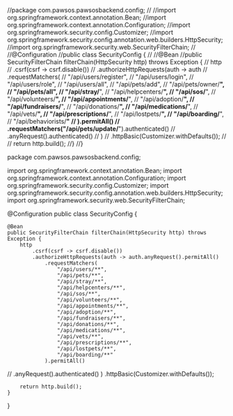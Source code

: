 //package com.pawsos.pawsosbackend.config;
//
//import org.springframework.context.annotation.Bean;
//import org.springframework.context.annotation.Configuration;
//import org.springframework.security.config.Customizer;
//import org.springframework.security.config.annotation.web.builders.HttpSecurity;
//import org.springframework.security.web.SecurityFilterChain;
//
//@Configuration
//public class SecurityConfig {
//
//@Bean
//public SecurityFilterChain filterChain(HttpSecurity http) throws Exception {
//    http
//        .csrf(csrf -> csrf.disable())
//        .authorizeHttpRequests(auth -> auth
//            .requestMatchers(
//                "/api/users/register",
//                "/api/users/login",
//                "/api/users/role",
//                "/api/users/all",
//                "/api/pets/add",
//                "/api/pets/owner/**",
//                "/api/pets/all",
//                "/api/stray/**",
//                "/api/helpcenters/**",
//                "/api/sos/**",
//                "/api/volunteers/**",
//                "/api/appointments/**",
//                "/api/adoption/**",
//                "/api/fundraisers/**",
//                "/api/donations/**",
//                "/api/medications/**",
//                "/api/vets/**",
//                "/api/prescriptions/**",
//                "/api/lostpets/**",
//                "/api/boarding/**",
//                "/api/behaviorists/**"
//            ).permitAll()
//            .requestMatchers("/api/pets/update/**").authenticated()
//            .anyRequest().authenticated()
//        )
//        .httpBasic(Customizer.withDefaults());
//
//    return http.build();
//}
//}


package com.pawsos.pawsosbackend.config;

import org.springframework.context.annotation.Bean;
import org.springframework.context.annotation.Configuration;
import org.springframework.security.config.Customizer;
import org.springframework.security.config.annotation.web.builders.HttpSecurity;
import org.springframework.security.web.SecurityFilterChain;

@Configuration
public class SecurityConfig {

    @Bean
    public SecurityFilterChain filterChain(HttpSecurity http) throws Exception {
        http
            .csrf(csrf -> csrf.disable())
            .authorizeHttpRequests(auth -> auth.anyRequest().permitAll()
                .requestMatchers(
                    "/api/users/**",
                    "/api/pets/**",
                    "/api/stray/**",
                    "/api/helpcenters/**",
                    "/api/sos/**",
                    "/api/volunteers/**",
                    "/api/appointments/**",
                    "/api/adoption/**",
                    "/api/fundraisers/**",
                    "/api/donations/**",
                    "/api/medications/**",
                    "/api/vets/**",
                    "/api/prescriptions/**",
                    "/api/lostpets/**",
                    "/api/boarding/**"
                ).permitAll()
//                .anyRequest().authenticated()
            )
            .httpBasic(Customizer.withDefaults());

        return http.build();
    }
}
